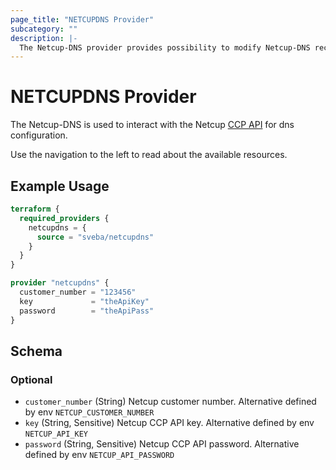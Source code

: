 ```yaml
---
page_title: "NETCUPDNS Provider"
subcategory: ""
description: |-
  The Netcup-DNS provider provides possibility to modify Netcup-DNS records
---
```


# NETCUPDNS Provider

The Netcup-DNS is used to interact with the Netcup [CCP API](https://www.netcup-wiki.de/wiki/CCP_API) for dns configuration. 

Use the navigation to the left to read about the available resources.

## Example Usage

```terraform
terraform {
  required_providers {
    netcupdns = {
      source = "sveba/netcupdns"
    }
  }
}

provider "netcupdns" {
  customer_number = "123456"
  key             = "theApiKey"
  password        = "theApiPass"
}
```

<!-- schema generated by tfplugindocs -->
## Schema

### Optional

- `customer_number` (String) Netcup customer number. Alternative defined by env `NETCUP_CUSTOMER_NUMBER`
- `key` (String, Sensitive) Netcup CCP API key. Alternative defined by env `NETCUP_API_KEY`
- `password` (String, Sensitive) Netcup CCP API password. Alternative defined by env `NETCUP_API_PASSWORD`
